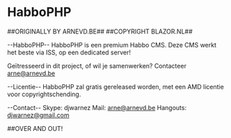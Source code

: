 # HabboPHP

##ORIGINALLY BY ARNEVD.BE##
##COPYRIGHT BLAZOR.NL##

--HabboPHP--
HabboPHP is een premium Habbo CMS.
Deze CMS werkt het beste via ISS, op een dedicated server!

Geïtresseerd in dit project, of wil je samenwerken? Contacteer arne@arnevd.be

--Licentie--
HabboPHP zal gratis gereleased worden, met een AMD licentie voor copyrightschending.

--Contact--
Skype: djwarnez
Mail: arne@arnevd.be
Hangouts: djwarnez@gmail.com

##OVER AND OUT!
